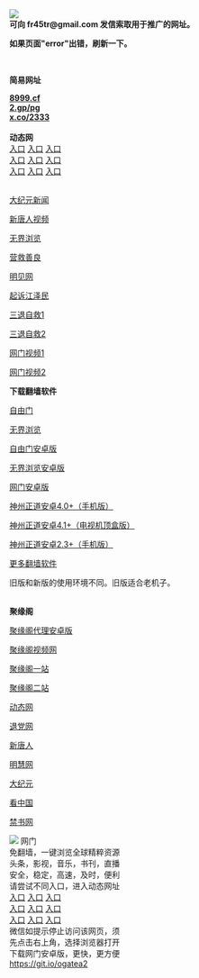 <td align="center"><a target="_blank" href="https://raw.githubusercontent.com/szzd1/2/master/6.JPG"><img src="https://raw.githubusercontent.com/szzd1/2/master/6.JPG" style="max-width:100%;"></a></td><br>
<strong>可向 fr45tr@gmail.com 发信索取用于推广的网址。</strong>
<p><strong>如果页面"error"出错，刷新一下。</strong></p>
<br>
<p><strong>简易网址</strong></p>
<strong><a href="http://8999.cf">8999.cf</a></strong><br>
<strong><a href="http://2.gp/pg">2.gp/pg</a></strong><br>
<strong><a href="http://x.co/2333">x.co/2333</a></strong><br>
<br>
<strong>动态网</strong>
<br>
      <a href="http://t.cn/R1b5ow3" rel="nofollow">入口</a>
      <a href="http://219.85.110.142/1" rel="nofollow">入口</a>
      <a href="http://xilvq.gmarenaq.ga/70cdtw" rel="nofollow">入口</a><br>
      <a href="http://xilvq.gmarenaq.ga/70hdtw" rel="nofollow">入口</a>
      <a href="http://xilvq.gmarenaq.ga/70ip03dw" rel="nofollow">入口</a>
      <a href="http://xilvq.gmarenaq.ga/70fdtw" rel="nofollow">入口</a><br>
      <a href="http://xilvq.gmarenaq.ga/70sdtw" rel="nofollow">入口</a>
      <a href="http://xilvq.gmarenaq.ga/70ip04dw" rel="nofollow">入口</a>
      <a href="http://xilvq.gmarenaq.ga/70hdtw" rel="nofollow">入口</a><br>

<br>
<p><a href="http://t.cn/R1b5oUa" rel="nofollow">大纪元新闻</a></p>
<p><a href="http://t.cn/R1b5oqR" rel="nofollow">新唐人视频</a></p>
<p><a href="http://t.cn/R1b5oVE" rel="nofollow">无界浏览</a></p>
<p><a href="http://xilvq.gmarenaq.ga/70gqg" rel="nofollow">营救善良</a></p>
<p><a href="http://xilvq.gmarenaq.ga/mjw" rel="nofollow">明见网</a></p>
<p><a href="http://xilvq.gmarenaq.ga/70gsj" rel="nofollow">起诉江泽民</a></p>
<p><a href="http://t.cn/R1b5oPW">三退自救1</a></p>
<p><a href="http://xilvq.gmarenaq.ga/70gst" rel="nofollow">三退自救2</a></p>
<p><a href="http://t.cn/R1b5Se1" rel="nofollow">网门视频1</a></p>
<p><a href="http://zgedziay.mtdbgear.ga" rel="nofollow">网门视频2</a></p>
<p><strong>下载翻墙软件</strong></p>


<p><a href="https://git.io/fgp" rel="nofollow">自由门</a></p>
<p><a href="https://git.io/vEJlj rel="nofollow">无界浏览</a></p>
<p><a href="https://git.io/fgma" rel="nofollow">自由门安卓版</a></p>
<p><a href="https://s3.amazonaws.com/693/um.apk" rel="nofollow">无界浏览安卓版</a></p>
<p><a href="https://git.io/ogatea2">网门安卓版</a></p>
<p><a href="https://git.io/vQjqe" rel="nofollow">神州正道安卓4.0+（手机版）</a></p>
<p><a href="https://git.io/vAonz" rel="nofollow">神州正道安卓4.1+（电视机顶盒版）</a></p>
<p><a href="https://git.io/vA5GO" rel="nofollow">神州正道安卓2.3+（手机版）</a></p>
<p><a href="https://github.com/bannedbook/fanqiang/wiki">更多翻墙软件</a></p>
旧版和新版的使用环境不同。旧版适合老机子。<br>


<br>
<p><strong>聚缘阁</strong></p>
<p><a href="https://github.com/hao369/a/raw/master/j8.apk">聚缘阁代理安卓版</a></p>
<p><a href="http://e3.s42f.ga/9.html" rel="nofollow">聚缘阁视频网</a></p>
<p><a href="http://j1.x23s.ml" rel="nofollow">聚缘阁一站</a></p>
<p><a href="http://2z.s42f.ga" rel="nofollow">聚缘阁二站</a></p>
<p><a href="http://e3.s42f.ga/523/?3654" rel="nofollow">动态网</a></p>
<p><a href="http://e3.s42f.ga/523/?id=8" rel="nofollow">退党网</a></p>
<p><a href="http://e3.s42f.ga/523/?id=5" rel="nofollow">新唐人</a></p>
<p><a href="http://e3.s42f.ga/523/?id=3" rel="nofollow">明慧网</a></p>
<p><a href="http://e3.s42f.ga/523/?id=7" rel="nofollow">大纪元</a></p>
<p><a href="http://e3.s42f.ga/523/?id=11" rel="nofollow">看中国</a></p>
<p><a href="http://e3.s42f.ga/523/?id=16" rel="nofollow">禁书网</a></p>
<td align="center"><a target="_blank" href="https://cloud.githubusercontent.com/assets/11880933/13434984/f430fae2-e012-11e5-814f-c2df1e82b247.jpg"><img src="https://cloud.githubusercontent.com/assets/11880933/13434984/f430fae2-e012-11e5-814f-c2df1e82b247.jpg" style="max-width:100%;"></a></td>
  </tr>
  <tr>
    <td align="center">网门<br>
      免翻墙，一键浏览全球精粹资源<br>
      头条，影视，音乐，书刊，直播<br>
      安全，稳定，高速，及时，便利<br>
    </td>
  </tr><tr>
    <td align="center">请尝试不同入口，进入动态网址<br>      
      <a href="https://s3.us-east-2.amazonaws.com/ogateh/show.htm?from=852" rel="nofollow">入口</a>
      <a href="https://s3.eu-west-2.amazonaws.com/ogatel/show.htm?from=852" rel="nofollow">入口</a>
      <a href="https://s3.amazonaws.com/ogate/show.htm?from=852" rel="nofollow">入口</a><br>
      <a href="https://s3.ap-northeast-2.amazonaws.com/ogates/show.htm?from=852" rel="nofollow">入口</a>
      <a href="https://s3.eu-central-1.amazonaws.com/ogatef/show.htm?from=852" rel="nofollow">入口</a>
      <a href="https://s3.ap-south-1.amazonaws.com/ogatem/show.htm?from=852" rel="nofollow">入口</a><br>
      <a href="https://s3-us-west-1.amazonaws.com/ogaten/show.htm?from=852" rel="nofollow">入口</a>
      <a href="https://s3.ca-central-1.amazonaws.com/ogatec/show.htm?from=852" rel="nofollow">入口</a>
      <a href="https://s3-ap-northeast-1.amazonaws.com/ogatet/show.htm?from=852" rel="nofollow">入口</a><br>
      微信如提示停止访问该网页，须<br>
      先点击右上角，选择浏览器打开<br>
    </td>
  </tr>
  <tr>
    <td align="center">
      下载网门安卓版，更快，更方便<br><a href="https://raw.githubusercontent.com/oGate2/up/master/oGate.apk" rel="nofollow">https://git.io/ogatea2</a><br>
